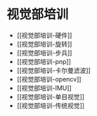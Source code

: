 # 视觉部培训

- [[视觉部培训-硬件]]
- [[视觉部培训-旋转]]  
- [[视觉部培训-步兵]]  
- [[视觉部培训-pnp]]
- [[视觉部培训-卡尔曼滤波]]
- [[视觉部培训-opencv]]
- [[视觉部培训-IMU]]
- [[视觉部培训-单目视觉]]
- [[视觉部培训-传统视觉]]